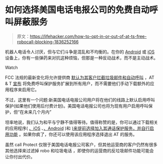 # 如何选择美国电话电报公司的免费自动呼叫屏蔽服务

> 原文：<https://lifehacker.com/how-to-opt-in-or-out-of-at-ts-free-robocall-blocking-1836252166>

机器人电话令人讨厌，但与它们斗争是混乱和不均衡的。在你的 [Android](https://lifehacker.com/how-to-block-annoying-spam-calls-and-texts-in-android-n-1785691168) 或 [iOS](https://lifehacker.com/the-best-ios-13-tricks-you-havent-tried-yet-1835838149) 设备上，你有一些弹药来对抗这种烦恼，但那是一种反动战术，而不是主动战术。

Watch

FCC 法规的最新变化将允许提供商 [默认为其客户拦截垃圾邮件和自动呼叫](https://twocents.lifehacker.com/you-can-block-robocalls-by-default-with-your-phone-comp-1835324828) ，AT & T [宣布](https://about.att.com/story/2019/att_call_protect.html) 将免费呼叫保护服务扩展到所有用户，而不需要他们手动下载额外的应用程序来启用它。

不过，这里有一个问题:新美国电话电报公司用户将在他们的线路上默认启用呼叫保护(如果他们使用后付费计划)。美国电话电报公司也将为现有用户启用呼叫保护，但“在未来几个月内”

坦率地说，我们认为和平与宁静不值得等待。值得称赞的是，你可以通过下载相关的应用程序( [、iOS](https://apps.apple.com/us/app/at-t-call-protect/id1181632589?ls=1) 、[、Android](https://play.google.com/store/apps/details?id=com.att.callprotect) )和 [)来提前选择加入其通话保护服务，并自行启用功能](https://www.att.com/esupport/article.html#!/wireless/KM1220427) 。如果你疯了，你还可以使用该应用程序选择退出 AT 的服务。

虽然 call Protect 仅限于美国电话电报公司客户，但其他运营商的客户仍然有很多其他选择来过滤掉 robo 和垃圾电话 ，即使你的运营商的反垃圾邮件功能可能会让你付出代价。